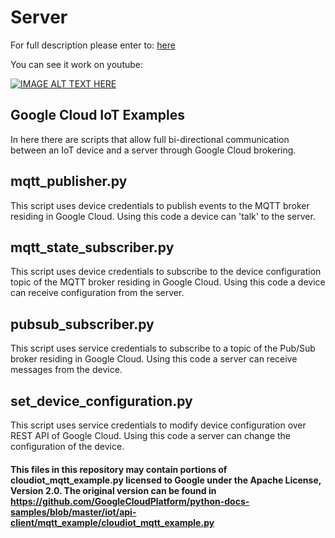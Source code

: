# Server 

For full description please enter to: [here](https://docs.google.com/document/d/1KMSaBgcgDb1QTxvo2JZBOVeFNRrOjDFvl1zpqSnAvSU/edit?usp=sharing)

You can see it work on youtube:

[![IMAGE ALT TEXT HERE](http://img.youtube.com/vi/QFhJlYCRJ94/0.jpg)](http://www.youtube.com/watch?v=QFhJlYCRJ94)

## Google Cloud IoT Examples
In here there are scripts that allow full bi-directional communication between an IoT device and a server through Google Cloud brokering.


## mqtt_publisher.py
This script uses device credentials to publish events to the MQTT broker residing in Google Cloud.
Using this code a device can 'talk' to the server.

## mqtt_state_subscriber.py
This script uses device credentials to subscribe to the device configuration topic of the MQTT broker residing in Google Cloud.
Using this code a device can receive configuration from the server.

## pubsub_subscriber.py
This script uses service credentials to subscribe to a topic of the Pub/Sub broker residing in Google Cloud.
Using this code a server can receive messages from the device.

## set_device_configuration.py
This script uses service credentials to modify device configuration over REST API of Google Cloud.
Using this code a server can change the configuration of the device.

#### This files in this repository may contain portions of cloudiot_mqtt_example.py licensed to Google under the Apache License, Version 2.0. The original version can be found in https://github.com/GoogleCloudPlatform/python-docs-samples/blob/master/iot/api-client/mqtt_example/cloudiot_mqtt_example.py

